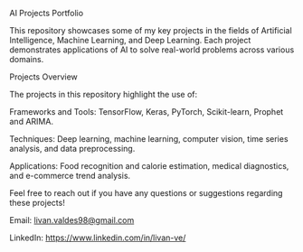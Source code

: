 AI Projects Portfolio

This repository showcases some of my key projects in the fields of Artificial Intelligence, Machine Learning, and Deep Learning. Each project demonstrates applications of AI to solve real-world problems across various domains.

Projects Overview

The projects in this repository highlight the use of:

Frameworks and Tools: TensorFlow, Keras, PyTorch, Scikit-learn, Prophet and ARIMA.

Techniques: Deep learning, machine learning, computer vision, time series analysis, and data preprocessing.

Applications: Food recognition and calorie estimation, medical diagnostics, and e-commerce trend analysis.


Feel free to reach out if you have any questions or suggestions regarding these projects!

Email: livan.valdes98@gmail.com

LinkedIn: https://www.linkedin.com/in/livan-ve/
